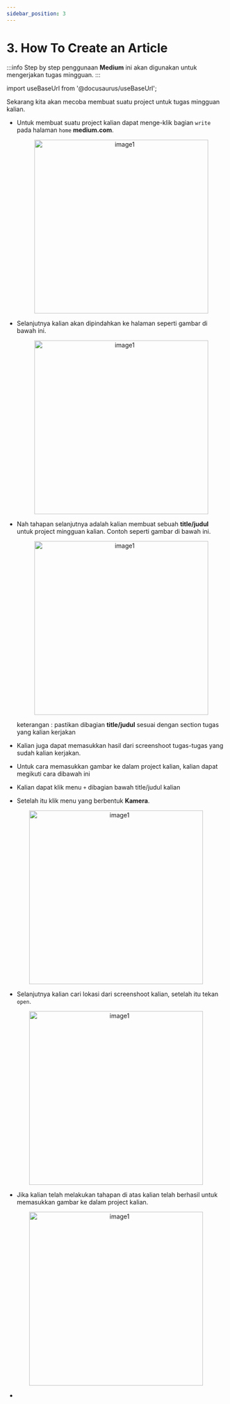```yaml
---
sidebar_position: 3
---
```



# 3. How To Create an Article

:::info
Step by step penggunaan **Medium** ini akan digunakan untuk mengerjakan tugas mingguan.
:::

import useBaseUrl from '@docusaurus/useBaseUrl';

Sekarang kita akan mecoba membuat suatu project untuk tugas mingguan kalian.

- Untuk membuat suatu project kalian dapat menge-klik bagian `write` pada halaman `home` **medium.com**.

  <center>
  <img alt="image1" src={useBaseUrl('img/docs/medium8.png')} height="400px"/>
  </center>

- Selanjutnya kalian akan dipindahkan ke halaman seperti gambar di bawah ini.

  <center>
  <img alt="image1" src={useBaseUrl('img/docs/medium9.png')} height="400px"/>
  </center>

- Nah tahapan selanjutnya adalah kalian membuat sebuah **title/judul** untuk project mingguan kalian. Contoh seperti gambar di bawah ini.

  <center>
  <img alt="image1" src={useBaseUrl('img/docs/medium10.png')} height="400px"/>
  </center>

  keterangan : pastikan dibagian **title/judul** sesuai dengan section tugas yang kalian kerjakan

- Kalian juga dapat memasukkan hasil dari screenshoot tugas-tugas yang sudah kalian kerjakan.
- Untuk cara memasukkan gambar ke dalam project kalian, kalian dapat megikuti cara dibawah ini
 - Kalian dapat klik menu `+` dibagian bawah title/judul kalian 
 - Setelah itu klik menu yang berbentuk **Kamera**.

  <center>
  <img alt="image1" src={useBaseUrl('img/docs/medium11.png')} height="400px"/>
  </center>

 - Selanjutnya kalian cari lokasi dari screenshoot kalian, setelah itu tekan `open`.

  <center>
  <img alt="image1" src={useBaseUrl('img/docs/medium12.png')} height="400px"/>
  </center>

 - Jika kalian telah melakukan tahapan di atas kalian telah berhasil untuk memasukkan gambar ke dalam project kalian.

  <center>
  <img alt="image1" src={useBaseUrl('img/docs/medium13.png')} height="400px"/>
  </center>

- 

